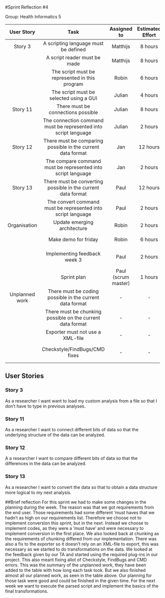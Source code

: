 #Sprint Reflection #4

Group: Health Informatics 5

| User Story | Task 			       | Assigned to | Estimated Effort             | Actual effort | Done by | Done|
|:----------:|:-----------------------:|:-----------:|:----------------------------:|:------------------------------:|:--------:|:------:|
| Story 3    | A scripting language must be defined | Matthijs    | 8 hours | 8 hours  | Matthijs | Yes |
|			       | A script reader must be made| Matthijs | 8 hours | 8 hours | Matthijs | Yes |
|			        | The script must be represented in this program | Robin | 6 hours | 2 hours | Matthijs | Yes |
|			 | The script must be selected using a GUI | Julian | 4 hours | 6 hours | Julian | Yes |
| Story 11 	 | There must be connections possible |  Julian | 8 hours | 8 hours | Julian |Yes |
|			 | The connection command must be represented into script language |Julian| 2 hours| 1 hour | Julian | Yes |
| Story 12	 | There must be comparing possible in the current data format | Jan | 12 hours | 10 hours | Jan | Yes |
|			 | The compare command must be represented into script language | Jan | 2 hours | 2 hours | Jan | Yes |
| Story 13   | There must be converting possible in the current data format |Paul | 12 hours | - | - | No |
|			|	The convert command must be represented into script language | Paul | 2 hours   | 2 hours | Robin & Paul | Yes |
| Organisation	 | Update emerging architecture | Robin | 2 hours | 3 hours | Robin | Yes |
|  | Make demo for friday| Robin | 6 hours | 6 hours | Paul & Robin| Yes |
|  | Implementing feedback week 3 | Paul | 2 hours | 2 hours each | Everyone | Yes |
|  | Sprint plan | Paul (scrum master) | 1 hours | 2 hours | Paul | Yes |
| Unplanned work | There must be coding possible in the current data format | - | - | 8 hours | Robin | Yes |
|			|		There must be chunking possible on the current data format | - | - | 4 hours | Paul | Yes |
|			|	Exporter must not use a XML-file | - | - | 4 hours | Paul | Yes |
|			|	Checkstyle/FindBugs/CMD fixes | - | - | 4 hours each | Julian & Matthijs & Jan | Yes |

## User Stories

### Story 3

As a researcher I want want to load my custom analysis from a file so that I don’t have to type in previous analyses.

### Story 11

As a researcher I want to connect different bits of data so that the underlying structure of the data can be analyzed.

### Story 12

A a researcher I want to compare different bits of data so that the differences in the data can be analyzed.

### Story 13

As a researcher I want to convert the data so that to obtain a data structure more logical to my next analysis.

##Brief reflection
For this sprint we had to make some changes in the planning during the week. The reason was that we got requirements from the end user. Those requirements had some different ‘must haves that we hadn’t as high on our requirements list.  Therefore we choose not to implement conversion this sprint, but in the next. Instead we choose to implement codes, as they were a ‘must have’ and were necessary to implement conversion in the first place. We also looked back at chunking as the requirements of chunking differed from our implementation.  There was also a fix to the exporter so it doesn’t rely on an XML-file to export, this was necessary as we started to do transformations on the data. We looked at the feedback given by our TA and started using the required plug-ins in our project. This also meant fixing allot of Checkstyle, FindBugs and CMD errors.  This was the summary of the unplanned work, they have been added to the table with how long each task took. But we also finished almost all our planned work, as seen in the table above. Our planning for those task were good and could be finished in the given time. For the next week we want to execute the parsed script and implement the basics of the final transformations. 
